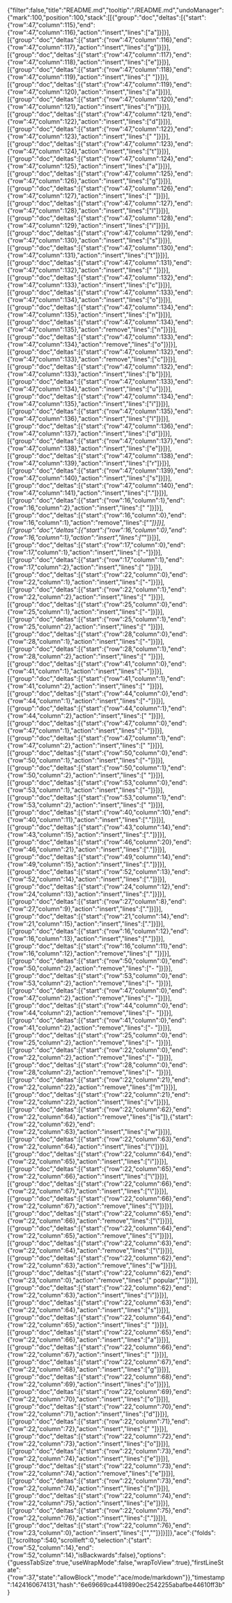 {"filter":false,"title":"README.md","tooltip":"/README.md","undoManager":{"mark":100,"position":100,"stack":[[{"group":"doc","deltas":[{"start":{"row":47,"column":115},"end":{"row":47,"column":116},"action":"insert","lines":["a"]}]}],[{"group":"doc","deltas":[{"start":{"row":47,"column":116},"end":{"row":47,"column":117},"action":"insert","lines":["g"]}]}],[{"group":"doc","deltas":[{"start":{"row":47,"column":117},"end":{"row":47,"column":118},"action":"insert","lines":["e"]}]}],[{"group":"doc","deltas":[{"start":{"row":47,"column":118},"end":{"row":47,"column":119},"action":"insert","lines":[" "]}]}],[{"group":"doc","deltas":[{"start":{"row":47,"column":119},"end":{"row":47,"column":120},"action":"insert","lines":["a"]}]}],[{"group":"doc","deltas":[{"start":{"row":47,"column":120},"end":{"row":47,"column":121},"action":"insert","lines":["n"]}]}],[{"group":"doc","deltas":[{"start":{"row":47,"column":121},"end":{"row":47,"column":122},"action":"insert","lines":["d"]}]}],[{"group":"doc","deltas":[{"start":{"row":47,"column":122},"end":{"row":47,"column":123},"action":"insert","lines":[" "]}]}],[{"group":"doc","deltas":[{"start":{"row":47,"column":123},"end":{"row":47,"column":124},"action":"insert","lines":["t"]}]}],[{"group":"doc","deltas":[{"start":{"row":47,"column":124},"end":{"row":47,"column":125},"action":"insert","lines":["a"]}]}],[{"group":"doc","deltas":[{"start":{"row":47,"column":125},"end":{"row":47,"column":126},"action":"insert","lines":["g"]}]}],[{"group":"doc","deltas":[{"start":{"row":47,"column":126},"end":{"row":47,"column":127},"action":"insert","lines":[" "]}]}],[{"group":"doc","deltas":[{"start":{"row":47,"column":127},"end":{"row":47,"column":128},"action":"insert","lines":["l"]}]}],[{"group":"doc","deltas":[{"start":{"row":47,"column":128},"end":{"row":47,"column":129},"action":"insert","lines":["i"]}]}],[{"group":"doc","deltas":[{"start":{"row":47,"column":129},"end":{"row":47,"column":130},"action":"insert","lines":["s"]}]}],[{"group":"doc","deltas":[{"start":{"row":47,"column":130},"end":{"row":47,"column":131},"action":"insert","lines":["t"]}]}],[{"group":"doc","deltas":[{"start":{"row":47,"column":131},"end":{"row":47,"column":132},"action":"insert","lines":[" "]}]}],[{"group":"doc","deltas":[{"start":{"row":47,"column":132},"end":{"row":47,"column":133},"action":"insert","lines":["c"]}]}],[{"group":"doc","deltas":[{"start":{"row":47,"column":133},"end":{"row":47,"column":134},"action":"insert","lines":["o"]}]}],[{"group":"doc","deltas":[{"start":{"row":47,"column":134},"end":{"row":47,"column":135},"action":"insert","lines":["n"]}]}],[{"group":"doc","deltas":[{"start":{"row":47,"column":134},"end":{"row":47,"column":135},"action":"remove","lines":["n"]}]}],[{"group":"doc","deltas":[{"start":{"row":47,"column":133},"end":{"row":47,"column":134},"action":"remove","lines":["o"]}]}],[{"group":"doc","deltas":[{"start":{"row":47,"column":132},"end":{"row":47,"column":133},"action":"remove","lines":["c"]}]}],[{"group":"doc","deltas":[{"start":{"row":47,"column":132},"end":{"row":47,"column":133},"action":"insert","lines":["b"]}]}],[{"group":"doc","deltas":[{"start":{"row":47,"column":133},"end":{"row":47,"column":134},"action":"insert","lines":["u"]}]}],[{"group":"doc","deltas":[{"start":{"row":47,"column":134},"end":{"row":47,"column":135},"action":"insert","lines":["i"]}]}],[{"group":"doc","deltas":[{"start":{"row":47,"column":135},"end":{"row":47,"column":136},"action":"insert","lines":["l"]}]}],[{"group":"doc","deltas":[{"start":{"row":47,"column":136},"end":{"row":47,"column":137},"action":"insert","lines":["d"]}]}],[{"group":"doc","deltas":[{"start":{"row":47,"column":137},"end":{"row":47,"column":138},"action":"insert","lines":["e"]}]}],[{"group":"doc","deltas":[{"start":{"row":47,"column":138},"end":{"row":47,"column":139},"action":"insert","lines":["r"]}]}],[{"group":"doc","deltas":[{"start":{"row":47,"column":139},"end":{"row":47,"column":140},"action":"insert","lines":["s"]}]}],[{"group":"doc","deltas":[{"start":{"row":47,"column":140},"end":{"row":47,"column":141},"action":"insert","lines":["."]}]}],[{"group":"doc","deltas":[{"start":{"row":16,"column":1},"end":{"row":16,"column":2},"action":"insert","lines":[" "]}]}],[{"group":"doc","deltas":[{"start":{"row":16,"column":0},"end":{"row":16,"column":1},"action":"remove","lines":["*"]}]}],[{"group":"doc","deltas":[{"start":{"row":16,"column":0},"end":{"row":16,"column":1},"action":"insert","lines":["*"]}]}],[{"group":"doc","deltas":[{"start":{"row":17,"column":0},"end":{"row":17,"column":1},"action":"insert","lines":["-"]}]}],[{"group":"doc","deltas":[{"start":{"row":17,"column":1},"end":{"row":17,"column":2},"action":"insert","lines":[" "]}]}],[{"group":"doc","deltas":[{"start":{"row":22,"column":0},"end":{"row":22,"column":1},"action":"insert","lines":["-"]}]}],[{"group":"doc","deltas":[{"start":{"row":22,"column":1},"end":{"row":22,"column":2},"action":"insert","lines":[" "]}]}],[{"group":"doc","deltas":[{"start":{"row":25,"column":0},"end":{"row":25,"column":1},"action":"insert","lines":["-"]}]}],[{"group":"doc","deltas":[{"start":{"row":25,"column":1},"end":{"row":25,"column":2},"action":"insert","lines":[" "]}]}],[{"group":"doc","deltas":[{"start":{"row":28,"column":0},"end":{"row":28,"column":1},"action":"insert","lines":["-"]}]}],[{"group":"doc","deltas":[{"start":{"row":28,"column":1},"end":{"row":28,"column":2},"action":"insert","lines":[" "]}]}],[{"group":"doc","deltas":[{"start":{"row":41,"column":0},"end":{"row":41,"column":1},"action":"insert","lines":["-"]}]}],[{"group":"doc","deltas":[{"start":{"row":41,"column":1},"end":{"row":41,"column":2},"action":"insert","lines":[" "]}]}],[{"group":"doc","deltas":[{"start":{"row":44,"column":0},"end":{"row":44,"column":1},"action":"insert","lines":["-"]}]}],[{"group":"doc","deltas":[{"start":{"row":44,"column":1},"end":{"row":44,"column":2},"action":"insert","lines":[" "]}]}],[{"group":"doc","deltas":[{"start":{"row":47,"column":0},"end":{"row":47,"column":1},"action":"insert","lines":["-"]}]}],[{"group":"doc","deltas":[{"start":{"row":47,"column":1},"end":{"row":47,"column":2},"action":"insert","lines":[" "]}]}],[{"group":"doc","deltas":[{"start":{"row":50,"column":0},"end":{"row":50,"column":1},"action":"insert","lines":["-"]}]}],[{"group":"doc","deltas":[{"start":{"row":50,"column":1},"end":{"row":50,"column":2},"action":"insert","lines":[" "]}]}],[{"group":"doc","deltas":[{"start":{"row":53,"column":0},"end":{"row":53,"column":1},"action":"insert","lines":["-"]}]}],[{"group":"doc","deltas":[{"start":{"row":53,"column":1},"end":{"row":53,"column":2},"action":"insert","lines":[" "]}]}],[{"group":"doc","deltas":[{"start":{"row":40,"column":10},"end":{"row":40,"column":11},"action":"insert","lines":["."]}]}],[{"group":"doc","deltas":[{"start":{"row":43,"column":14},"end":{"row":43,"column":15},"action":"insert","lines":["."]}]}],[{"group":"doc","deltas":[{"start":{"row":46,"column":20},"end":{"row":46,"column":21},"action":"insert","lines":["."]}]}],[{"group":"doc","deltas":[{"start":{"row":49,"column":14},"end":{"row":49,"column":15},"action":"insert","lines":["."]}]}],[{"group":"doc","deltas":[{"start":{"row":52,"column":13},"end":{"row":52,"column":14},"action":"insert","lines":["."]}]}],[{"group":"doc","deltas":[{"start":{"row":24,"column":12},"end":{"row":24,"column":13},"action":"insert","lines":["."]}]}],[{"group":"doc","deltas":[{"start":{"row":27,"column":8},"end":{"row":27,"column":9},"action":"insert","lines":["."]}]}],[{"group":"doc","deltas":[{"start":{"row":21,"column":14},"end":{"row":21,"column":15},"action":"insert","lines":["."]}]}],[{"group":"doc","deltas":[{"start":{"row":16,"column":12},"end":{"row":16,"column":13},"action":"insert","lines":["."]}]}],[{"group":"doc","deltas":[{"start":{"row":16,"column":11},"end":{"row":16,"column":12},"action":"remove","lines":[" "]}]}],[{"group":"doc","deltas":[{"start":{"row":50,"column":0},"end":{"row":50,"column":2},"action":"remove","lines":["- "]}]}],[{"group":"doc","deltas":[{"start":{"row":53,"column":0},"end":{"row":53,"column":2},"action":"remove","lines":["- "]}]}],[{"group":"doc","deltas":[{"start":{"row":47,"column":0},"end":{"row":47,"column":2},"action":"remove","lines":["- "]}]}],[{"group":"doc","deltas":[{"start":{"row":44,"column":0},"end":{"row":44,"column":2},"action":"remove","lines":["- "]}]}],[{"group":"doc","deltas":[{"start":{"row":41,"column":0},"end":{"row":41,"column":2},"action":"remove","lines":["- "]}]}],[{"group":"doc","deltas":[{"start":{"row":25,"column":0},"end":{"row":25,"column":2},"action":"remove","lines":["- "]}]}],[{"group":"doc","deltas":[{"start":{"row":22,"column":0},"end":{"row":22,"column":2},"action":"remove","lines":["- "]}]}],[{"group":"doc","deltas":[{"start":{"row":28,"column":0},"end":{"row":28,"column":2},"action":"remove","lines":["- "]}]}],[{"group":"doc","deltas":[{"start":{"row":22,"column":21},"end":{"row":22,"column":22},"action":"remove","lines":["m"]}]}],[{"group":"doc","deltas":[{"start":{"row":22,"column":21},"end":{"row":22,"column":22},"action":"insert","lines":["v"]}]}],[{"group":"doc","deltas":[{"start":{"row":22,"column":62},"end":{"row":22,"column":64},"action":"remove","lines":["is"]},{"start":{"row":22,"column":62},"end":{"row":22,"column":63},"action":"insert","lines":["w"]}]}],[{"group":"doc","deltas":[{"start":{"row":22,"column":63},"end":{"row":22,"column":64},"action":"insert","lines":["\\"]}]}],[{"group":"doc","deltas":[{"start":{"row":22,"column":64},"end":{"row":22,"column":65},"action":"insert","lines":["i"]}]}],[{"group":"doc","deltas":[{"start":{"row":22,"column":65},"end":{"row":22,"column":66},"action":"insert","lines":["\\"]}]}],[{"group":"doc","deltas":[{"start":{"row":22,"column":66},"end":{"row":22,"column":67},"action":"insert","lines":["\\"]}]}],[{"group":"doc","deltas":[{"start":{"row":22,"column":66},"end":{"row":22,"column":67},"action":"remove","lines":["\\"]}]}],[{"group":"doc","deltas":[{"start":{"row":22,"column":65},"end":{"row":22,"column":66},"action":"remove","lines":["\\"]}]}],[{"group":"doc","deltas":[{"start":{"row":22,"column":64},"end":{"row":22,"column":65},"action":"remove","lines":["i"]}]}],[{"group":"doc","deltas":[{"start":{"row":22,"column":63},"end":{"row":22,"column":64},"action":"remove","lines":["\\"]}]}],[{"group":"doc","deltas":[{"start":{"row":22,"column":62},"end":{"row":22,"column":63},"action":"remove","lines":["w"]}]}],[{"group":"doc","deltas":[{"start":{"row":22,"column":62},"end":{"row":23,"column":0},"action":"remove","lines":[" popular",""]}]}],[{"group":"doc","deltas":[{"start":{"row":22,"column":62},"end":{"row":22,"column":63},"action":"insert","lines":["i"]}]}],[{"group":"doc","deltas":[{"start":{"row":22,"column":63},"end":{"row":22,"column":64},"action":"insert","lines":["s"]}]}],[{"group":"doc","deltas":[{"start":{"row":22,"column":64},"end":{"row":22,"column":65},"action":"insert","lines":[" "]}]}],[{"group":"doc","deltas":[{"start":{"row":22,"column":65},"end":{"row":22,"column":66},"action":"insert","lines":["a"]}]}],[{"group":"doc","deltas":[{"start":{"row":22,"column":66},"end":{"row":22,"column":67},"action":"insert","lines":[" "]}]}],[{"group":"doc","deltas":[{"start":{"row":22,"column":67},"end":{"row":22,"column":68},"action":"insert","lines":["g"]}]}],[{"group":"doc","deltas":[{"start":{"row":22,"column":68},"end":{"row":22,"column":69},"action":"insert","lines":["o"]}]}],[{"group":"doc","deltas":[{"start":{"row":22,"column":69},"end":{"row":22,"column":70},"action":"insert","lines":["o"]}]}],[{"group":"doc","deltas":[{"start":{"row":22,"column":70},"end":{"row":22,"column":71},"action":"insert","lines":["d"]}]}],[{"group":"doc","deltas":[{"start":{"row":22,"column":71},"end":{"row":22,"column":72},"action":"insert","lines":[" "]}]}],[{"group":"doc","deltas":[{"start":{"row":22,"column":72},"end":{"row":22,"column":73},"action":"insert","lines":["o"]}]}],[{"group":"doc","deltas":[{"start":{"row":22,"column":73},"end":{"row":22,"column":74},"action":"insert","lines":["e"]}]}],[{"group":"doc","deltas":[{"start":{"row":22,"column":73},"end":{"row":22,"column":74},"action":"remove","lines":["e"]}]}],[{"group":"doc","deltas":[{"start":{"row":22,"column":73},"end":{"row":22,"column":74},"action":"insert","lines":["n"]}]}],[{"group":"doc","deltas":[{"start":{"row":22,"column":74},"end":{"row":22,"column":75},"action":"insert","lines":["e"]}]}],[{"group":"doc","deltas":[{"start":{"row":22,"column":75},"end":{"row":22,"column":76},"action":"insert","lines":["."]}]}],[{"group":"doc","deltas":[{"start":{"row":22,"column":76},"end":{"row":23,"column":0},"action":"insert","lines":["",""]}]}]]},"ace":{"folds":[],"scrolltop":540,"scrollleft":0,"selection":{"start":{"row":52,"column":14},"end":{"row":52,"column":14},"isBackwards":false},"options":{"guessTabSize":true,"useWrapMode":false,"wrapToView":true},"firstLineState":{"row":37,"state":"allowBlock","mode":"ace/mode/markdown"}},"timestamp":1424160674131,"hash":"6e69669ca4419890ec2542255abafbe44610ff3b"}